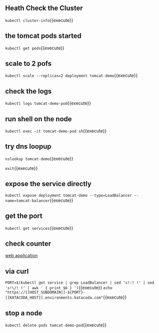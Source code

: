 ## Heath Check the Cluster
`kubectl cluster-info`{{execute}}

## the tomcat pods started
`kubectl get pods`{{execute}}

## scale to 2 pofs
`kubectl scale --replicas=2 deployment tomcat-demo`{{execute}}

## check the logs

`kubectl logs tomcat-demo-pod`{{execute}}

## run shell on the node

`kubectl exec -it tomcat-demo-pod sh`{{execute}}

## try dns loopup

`nslookup tomcat-demo`{{execute}}

`exit`{{execute}}

## expose the service directly

`kubectl expose deployment tomcat-demo --type=LoadBalancer --name=tomcat-balancer`{{execute}}

## get the port

`kubectl get services`{{execute}}

## check counter
[web application](https://[[HOST_SUBDOMAIN]]-80-[[KATACODA_HOST]].environments.katacoda.com)

## via curl
`PORT=$(kubectl get service | grep LoadBalancer | sed 's!:! !' | sed 's!\/! !' | awk ' { print $6 } ')`{{execute}}
`echo "https://[[HOST_SUBDOMAIN]]-${PORT}-[[KATACODA_HOST]].environments.katacoda.com"`{{execute}}

## stop a node

`kubectl delete pods tomcat-demo-pod`{{execute}}
